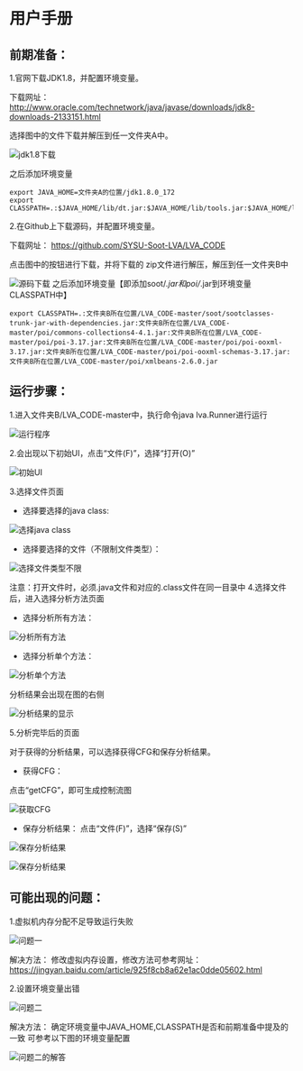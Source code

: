 # 用户手册

## 前期准备：
1.官网下载JDK1.8，并配置环境变量。

下载网址：
http://www.oracle.com/technetwork/java/javase/downloads/jdk8-downloads-2133151.html

选择图中的文件下载并解压到任一文件夹A中。

![jdk1.8下载](./assets/jdk1.8_Load.png)

之后添加环境变量
```
export JAVA_HOME=文件夹A的位置/jdk1.8.0_172
export CLASSPATH=.:$JAVA_HOME/lib/dt.jar:$JAVA_HOME/lib/tools.jar:$JAVA_HOME/lib
```
2.在Github上下载源码，并配置环境变量。

下载网址：
https://github.com/SYSU-Soot-LVA/LVA_CODE


点击图中的按钮进行下载，并将下载的 zip文件进行解压，解压到任一文件夹B中

![源码下载](./assets/GithubClone.png)
之后添加环境变量【即添加soot/*.jar和poi/*.jar到环境变量CLASSPATH中】
```
export CLASSPATH=.:文件夹B所在位置/LVA_CODE-master/soot/sootclasses-trunk-jar-with-dependencies.jar:文件夹B所在位置/LVA_CODE-master/poi/commons-collections4-4.1.jar:文件夹B所在位置/LVA_CODE-master/poi/poi-3.17.jar:文件夹B所在位置/LVA_CODE-master/poi/poi-ooxml-3.17.jar:文件夹B所在位置/LVA_CODE-master/poi/poi-ooxml-schemas-3.17.jar:文件夹B所在位置/LVA_CODE-master/poi/xmlbeans-2.6.0.jar
```
## 运行步骤：
1.进入文件夹B/LVA_CODE-master中，执行命令java lva.Runner进行运行

![运行程序](./assets/ExecCode.png)

2.会出现以下初始UI，点击“文件(F)”，选择“打开(O)”





![初始UI](./assets/初始UI.png)

3.选择文件页面


* 选择要选择的java class:

![选择java class](./assets/SelectFile_class.png)


* 选择要选择的文件（不限制文件类型）：

![选择文件类型不限](./assets/SelectFile_AllFiles.png)

注意：打开文件时，必须.java文件和对应的.class文件在同一目录中
4.选择文件后，进入选择分析方法页面

 * 选择分析所有方法：
 




![分析所有方法](./assets/选择分析所有方法.png)



 * 选择分析单个方法：

 
![分析单个方法](./assets/AnalysisOneMethod.png)

分析结果会出现在图的右侧

![分析结果的显示](./assets/分析结果.png)


    
5.分析完毕后的页面

对于获得的分析结果，可以选择获得CFG和保存分析结果。

* 获得CFG：

点击“getCFG”，即可生成控制流图

![获取CFG](./assets/CFG.PNG)

* 保存分析结果：
点击“文件(F)”，选择“保存(S)”


![保存分析结果](./assets/保存图片.png)


![保存分析结果](./assets/SaveAnalysisResult.png)

## 可能出现的问题：
1.虚拟机内存分配不足导致运行失败

![问题一](./assets/Question1.png)

解决方法：
修改虚拟内存设置，修改方法可参考网址：
https://jingyan.baidu.com/article/925f8cb8a62e1ac0dde05602.html

2.设置环境变量出错

![问题二](./assets/Question2.png)

解决方法：
确定环境变量中JAVA_HOME,CLASSPATH是否和前期准备中提及的一致
可参考以下图的环境变量配置

![问题二的解答](./assets/Question2_result.png)




